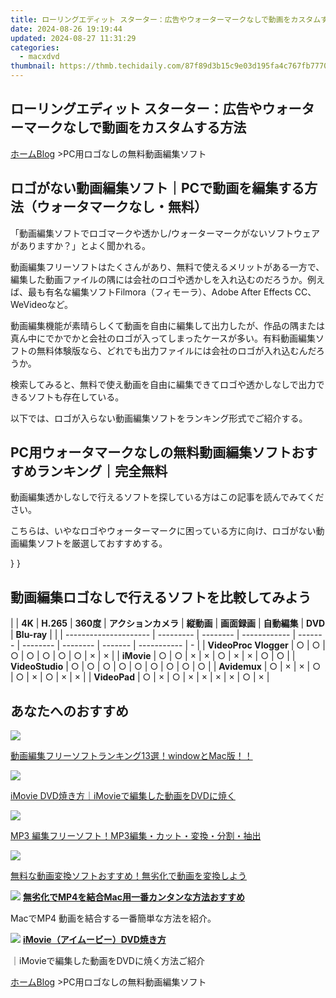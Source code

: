```yaml
---
title: ローリングエディット スターター：広告やウォーターマークなしで動画をカスタムする方法
date: 2024-08-26 19:19:44
updated: 2024-08-27 11:31:29
categories:
  - macxdvd
thumbnail: https://thmb.techidaily.com/87f89d3b15c9e03d195fa4c767fb7770437292a210562c1ab5e7ca0ee4b18377.jpg
---
```


## ローリングエディット スターター：広告やウォーターマークなしで動画をカスタムする方法

[ホーム](https://tools.techidaily.com/macxdvd/products/)[Blog](https://tools.techidaily.com/macxdvd/products/) \>PC用ロゴなしの無料動画編集ソフト

## ロゴがない動画編集ソフト｜PCで動画を編集する方法（ウォータマークなし・無料）

「動画編集ソフトでロゴマークや透かし/ウォーターマークがないソフトウェアがありますか？」とよく聞かれる。

動画編集フリーソフトはたくさんがあり、無料で使えるメリットがある一方で、編集した動画ファイルの隅には会社のロゴや透かしを入れ込むのだろうか。例えば、最も有名な編集ソフトFilmora（フィモーラ）、Adobe After Effects CC、WeVideoなど。

動画編集機能が素晴らしくて動画を自由に編集して出力したが、作品の隅または真ん中にでかでかと会社のロゴが入ってしまったケースが多い。有料動画編集ソフトの無料体験版なら、どれでも出力ファイルには会社のロゴが入れ込むんだろうか。

検索してみると、無料で使え動画を自由に編集できてロゴや透かしなしで出力できるソフトも存在している。

以下では、ロゴが入らない動画編集ソフトをランキング形式でご紹介する。



## PC用ウォータマークなしの無料動画編集ソフトおすすめランキング｜完全無料

動画編集透かしなしで行えるソフトを探している方はこの記事を読んでみてください。

こちらは、いやなロゴやウォーターマークに困っている方に向け、ロゴがない動画編集ソフトを厳選しておすすめする。

} }

## 動画編集ロゴなしで行えるソフトを比較してみよう

| |  **4K**             | **H.265** | **360度** | **アクションカメラ** | **縦動画** | **画面録画** | **自動編集** | **DVD** | **Blu-ray** |   |
| --------------------- | --------- | -------- | ------------ | ------- | -------- | -------- | ------- | ----------- | - |
| **VideoProc Vlogger** | ○         | ○        | ○            | ○       | ○        | ○        | ○       | ×           | × |
| **iMovie**            | ○         | ○        | ×            | ×       | ○        | ×        | ×       | ○           | ○ |
| **VideoStudio**       | ○         | ○        | ○            | ○       | ○        | ○        | ○       | ○           | ○ |
| **Avidemux**          | ○         | ×        | ×            | ○       | ○        | ×        | ○       | ×           | × |
| **VideoPad**          | ○         | ×        | ○            | ×       | ×        | ×        | ×       | ○           | × |



## あなたへのおすすめ

![](https://www.macxdvd.com/blog/img/best-video-converter-0308.jpg) 

[動画編集フリーソフトランキング13選！windowとMac版！！](https://tools.techidaily.com/macxdvd/products/)

![](https://www.macxdvd.com/blog/img/zql-03-158.jpg) 

[iMovie DVD焼き方｜iMovieで編集した動画をDVDに焼く](https://tools.techidaily.com/macxdvd/products/)

![](https://www.macxdvd.com/blog/img/mp3-edit-free-soft-0608.jpg) 

[MP3 編集フリーソフト！MP3編集・カット・変換・分割・抽出](https://tools.techidaily.com/macxdvd/products/)

![](https://www.macxdvd.com/blog/img/vcp-mj-20170421-11.jpg) 

[無料な動画変換ソフトおすすめ！無劣化で動画を変換しよう](https://tools.techidaily.com/macxdvd/products/)

![](https://www.macxdvd.com/blog/../mobile/img/link_icon_blue.png) **[無劣化でMP4を結合Mac用一番カンタンな方法おすすめ](https://tools.techidaily.com/macxdvd/products/)** 

MacでMP4 動画を結合する一番簡単な方法を紹介。

![](https://www.macxdvd.com/blog/../mobile/img/link_icon_blue.png) **[iMovie（アイムービー）DVD焼き方](https://tools.techidaily.com/macxdvd/products/)** 

｜iMovieで編集した動画をDVDに焼く方法ご紹介



[ホーム](https://tools.techidaily.com/macxdvd/products/)[Blog](https://tools.techidaily.com/macxdvd/products/) \>PC用ロゴなしの無料動画編集ソフト

<ins class="adsbygoogle"
     style="display:block"
     data-ad-format="autorelaxed"
     data-ad-client="ca-pub-7571918770474297"
     data-ad-slot="1223367746"></ins>



<ins class="adsbygoogle"
     style="display:block"
     data-ad-client="ca-pub-7571918770474297"
     data-ad-slot="8358498916"
     data-ad-format="auto"
     data-full-width-responsive="true"></ins>
